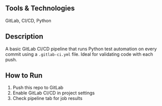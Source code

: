 ## Tools & Technologies
GitLab, CI/CD, Python

## Description
A basic GitLab CI/CD pipeline that runs Python test automation on every commit using a `.gitlab-ci.yml` file. Ideal for validating code with each push.

## How to Run
1. Push this repo to GitLab
2. Enable GitLab CI/CD in project settings
3. Check pipeline tab for job results